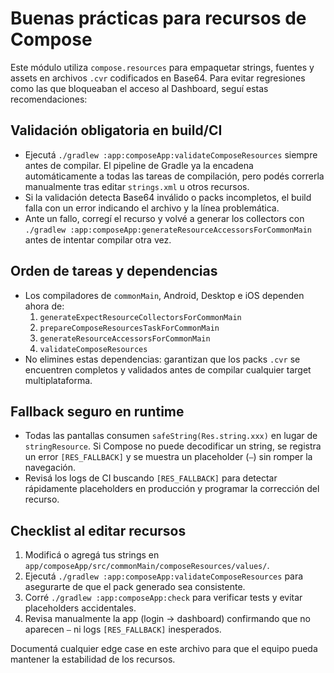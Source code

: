 # Buenas prácticas para recursos de Compose

Este módulo utiliza `compose.resources` para empaquetar strings, fuentes y assets en archivos `.cvr` codificados en Base64. Para evitar regresiones como las que bloqueaban el acceso al Dashboard, seguí estas recomendaciones:

## Validación obligatoria en build/CI

- Ejecutá `./gradlew :app:composeApp:validateComposeResources` siempre antes de compilar. El pipeline de Gradle ya la encadena automáticamente a todas las tareas de compilación, pero podés correrla manualmente tras editar `strings.xml` u otros recursos.
- Si la validación detecta Base64 inválido o packs incompletos, el build falla con un error indicando el archivo y la línea problemática.
- Ante un fallo, corregí el recurso y volvé a generar los collectors con `./gradlew :app:composeApp:generateResourceAccessorsForCommonMain` antes de intentar compilar otra vez.

## Orden de tareas y dependencias

- Los compiladores de `commonMain`, Android, Desktop e iOS dependen ahora de:
  1. `generateExpectResourceCollectorsForCommonMain`
  2. `prepareComposeResourcesTaskForCommonMain`
  3. `generateResourceAccessorsForCommonMain`
  4. `validateComposeResources`
- No elimines estas dependencias: garantizan que los packs `.cvr` se encuentren completos y validados antes de compilar cualquier target multiplataforma.

## Fallback seguro en runtime

- Todas las pantallas consumen `safeString(Res.string.xxx)` en lugar de `stringResource`. Si Compose no puede decodificar un string, se registra un error `[RES_FALLBACK]` y se muestra un placeholder (`—`) sin romper la navegación.
- Revisá los logs de CI buscando `[RES_FALLBACK]` para detectar rápidamente placeholders en producción y programar la corrección del recurso.

## Checklist al editar recursos

1. Modificá o agregá tus strings en `app/composeApp/src/commonMain/composeResources/values/`.
2. Ejecutá `./gradlew :app:composeApp:validateComposeResources` para asegurarte de que el pack generado sea consistente.
3. Corré `./gradlew :app:composeApp:check` para verificar tests y evitar placeholders accidentales.
4. Revisa manualmente la app (login → dashboard) confirmando que no aparecen `—` ni logs `[RES_FALLBACK]` inesperados.

Documentá cualquier edge case en este archivo para que el equipo pueda mantener la estabilidad de los recursos.
